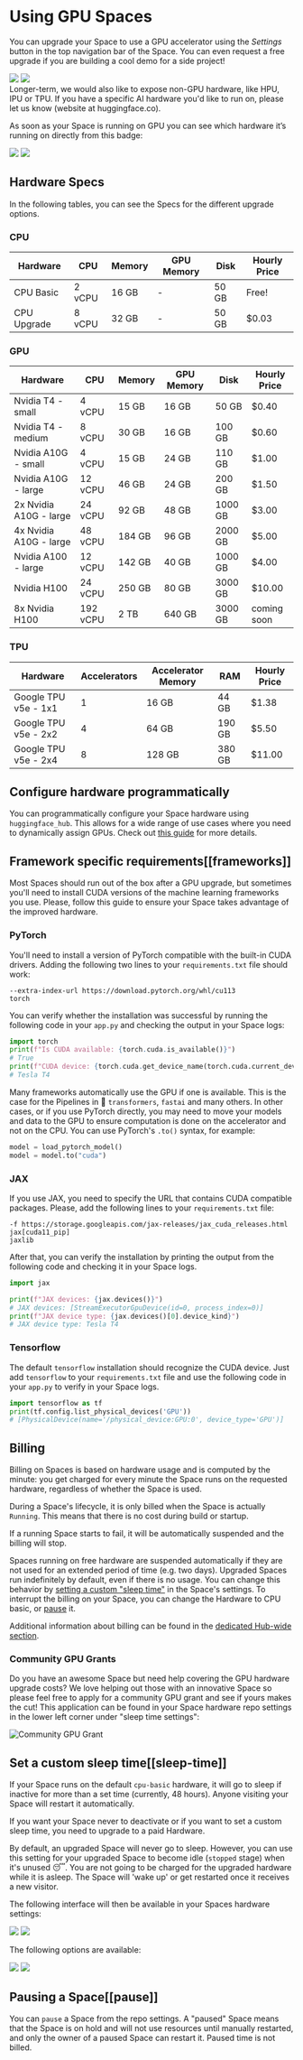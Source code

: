 # Using GPU Spaces

You can upgrade your Space to use a GPU accelerator using the _Settings_ button in the top navigation bar of the Space. You can even request a free upgrade if you are building a cool demo for a side project!

<div class="flex justify-center">
<img class="block dark:hidden" src="https://huggingface.co/datasets/huggingface/documentation-images/resolve/main/hub/spaces-gpu-settings.png"/>
<img class="hidden dark:block" src="https://huggingface.co/datasets/huggingface/documentation-images/resolve/main/hub/spaces-gpu-settings-dark.png"/>
</div>

<Tip>
Longer-term, we would also like to expose non-GPU hardware, like HPU, IPU or TPU. If you have a specific AI hardware you'd like to run on, please let us know (website at huggingface.co).
</Tip>

As soon as your Space is running on GPU you can see which hardware it’s running on directly from this badge:

<div class="flex justify-center">
<img class="block dark:hidden" src="https://huggingface.co/datasets/huggingface/documentation-images/resolve/main/hub/spaces-running-badge.png"/>
<img class="hidden dark:block" src="https://huggingface.co/datasets/huggingface/documentation-images/resolve/main/hub/spaces-running-badge-dark.png"/>
</div>

## Hardware Specs

In the following tables, you can see the Specs for the different upgrade options.

### CPU

| **Hardware**           | **CPU**       | **Memory**   | **GPU Memory**  | **Disk**  | **Hourly Price**  |
|----------------------- |-------------- |------------- |---------------- |---------- | ----------------- |
| CPU Basic              | 2 vCPU        | 16 GB        |  -              | 50 GB     | Free!             |
| CPU Upgrade            | 8 vCPU        | 32 GB        |  -              | 50 GB     | $0.03             |

### GPU

| **Hardware**           | **CPU**       | **Memory**   | **GPU Memory**  | **Disk**  | **Hourly Price**  |
|----------------------- |-------------- |------------- |---------------- |---------- | ----------------- |
| Nvidia T4 - small      | 4 vCPU        | 15 GB        | 16 GB           | 50 GB     | $0.40             |
| Nvidia T4 - medium     | 8 vCPU        | 30 GB        | 16 GB           | 100 GB    | $0.60             |
| Nvidia A10G - small    | 4 vCPU        | 15 GB        | 24 GB           | 110 GB    | $1.00             |
| Nvidia A10G - large    | 12 vCPU       | 46 GB        | 24 GB           | 200 GB    | $1.50             |
| 2x Nvidia A10G - large | 24 vCPU       | 92 GB        | 48 GB           | 1000 GB   | $3.00             |
| 4x Nvidia A10G - large | 48 vCPU       | 184 GB       | 96 GB           | 2000 GB   | $5.00             |
| Nvidia A100 - large    | 12 vCPU       | 142 GB       | 40 GB           | 1000 GB   | $4.00             |
| Nvidia H100            | 24 vCPU       | 250 GB       | 80 GB           | 3000 GB   | $10.00            |
| 8x Nvidia H100         | 192 vCPU      | 2 TB         | 640 GB          | 3000 GB   | coming soon       |

### TPU

| **Hardware**           | **Accelerators**       | **Accelerator Memory**   | **RAM**  | **Hourly Price**  |
|----------------------- |----------------------- |------------------------- |--------- | ----------------- | 
| Google TPU v5e - 1x1   | 1                      | 16 GB                    | 44 GB    | $1.38             |
| Google TPU v5e - 2x2   | 4                      | 64 GB                    | 190 GB   | $5.50             |
| Google TPU v5e - 2x4   | 8                      | 128 GB                   | 380 GB   | $11.00            |

## Configure hardware programmatically

You can programmatically configure your Space hardware using `huggingface_hub`. This allows for a wide range of use cases where you need to dynamically assign GPUs.
Check out [this guide](https://huggingface.co/docs/huggingface_hub/main/en/guides/manage_spaces) for more details.

## Framework specific requirements[[frameworks]]

Most Spaces should run out of the box after a GPU upgrade, but sometimes you'll need to install CUDA versions of the machine learning frameworks you use. Please, follow this guide to ensure your Space takes advantage of the improved hardware.

### PyTorch

You'll need to install a version of PyTorch compatible with the built-in CUDA drivers. Adding the following two lines to your `requirements.txt` file should work:

```
--extra-index-url https://download.pytorch.org/whl/cu113
torch
```

You can verify whether the installation was successful by running the following code in your `app.py` and checking the output in your Space logs:

```Python
import torch
print(f"Is CUDA available: {torch.cuda.is_available()}")
# True
print(f"CUDA device: {torch.cuda.get_device_name(torch.cuda.current_device())}")
# Tesla T4
```

Many frameworks automatically use the GPU if one is available. This is the case for the Pipelines in 🤗 `transformers`, `fastai` and many others. In other cases, or if you use PyTorch directly, you may need to move your models and data to the GPU to ensure computation is done on the accelerator and not on the CPU. You can use PyTorch's `.to()` syntax, for example:

```Python
model = load_pytorch_model()
model = model.to("cuda")
```

### JAX

If you use JAX, you need to specify the URL that contains CUDA compatible packages. Please, add the following lines to your `requirements.txt` file:

```
-f https://storage.googleapis.com/jax-releases/jax_cuda_releases.html
jax[cuda11_pip]
jaxlib
```

After that, you can verify the installation by printing the output from the following code and checking it in your Space logs.

```Python
import jax

print(f"JAX devices: {jax.devices()}")
# JAX devices: [StreamExecutorGpuDevice(id=0, process_index=0)]
print(f"JAX device type: {jax.devices()[0].device_kind}")
# JAX device type: Tesla T4
```

### Tensorflow

The default `tensorflow` installation should recognize the CUDA device. Just add `tensorflow` to your `requirements.txt` file and use the following code in your `app.py` to verify in your Space logs.

```Python
import tensorflow as tf
print(tf.config.list_physical_devices('GPU'))
# [PhysicalDevice(name='/physical_device:GPU:0', device_type='GPU')]
```

## Billing

Billing on Spaces is based on hardware usage and is computed by the minute: you get charged for every minute the Space runs on the requested hardware, 
regardless of whether the Space is used.

During a Space's lifecycle, it is only billed when the Space is actually `Running`. This means that there is no cost during build or startup.

If a running Space starts to fail, it will be automatically suspended and the billing will stop.

Spaces running on free hardware are suspended automatically if they are not used for an extended period of time (e.g. two days). Upgraded Spaces run indefinitely by default, even if there is no usage. You can change this behavior by [setting a custom "sleep time"](#sleep-time) in the Space's settings. To interrupt the billing on your Space, you can change the Hardware to CPU basic, or [pause](#pause) it.

Additional information about billing can be found in the [dedicated Hub-wide section](./billing).

### Community GPU Grants 

Do you have an awesome Space but need help covering the GPU hardware upgrade costs? We love helping out those with an innovative Space so please feel free to apply for a community GPU grant and see if yours makes the cut! This application can be found in your Space hardware repo settings in the lower left corner under "sleep time settings":

![Community GPU Grant](https://huggingface.co/datasets/huggingface/documentation-images/resolve/main/hub/ask-for-community-grant.png)

## Set a custom sleep time[[sleep-time]]

If your Space runs on the default `cpu-basic` hardware, it will go to sleep if inactive for more than a set time (currently, 48 hours). Anyone visiting your Space will restart it automatically.

If you want your Space never to deactivate or if you want to set a custom sleep time, you need to upgrade to a paid Hardware.

By default, an upgraded Space will never go to sleep. However, you can use this setting for your upgraded Space to become idle (`stopped` stage) when it's unused 😴. You are not going to be charged for the upgraded hardware while it is asleep. The Space will 'wake up' or get restarted once it receives a new visitor.

The following interface will then be available in your Spaces hardware settings:

<div class="flex justify-center">
<img class="block dark:hidden" src="https://huggingface.co/datasets/huggingface/documentation-images/resolve/main/hub/spaces-sleep-time.png"/>
<img class="hidden dark:block" src="https://huggingface.co/datasets/huggingface/documentation-images/resolve/main/hub/spaces-sleep-time-dark.png"/>
</div>

The following options are available:

<div class="flex justify-center">
<img class="block dark:hidden" src="https://huggingface.co/datasets/huggingface/documentation-images/resolve/main/hub/spaces-sleep-time-options.png"/>
<img class="hidden dark:block" src="https://huggingface.co/datasets/huggingface/documentation-images/resolve/main/hub/spaces-sleep-time-options-dark.png"/>
</div>

## Pausing a Space[[pause]]

You can `pause` a Space from the repo settings. A "paused" Space means that the Space is on hold and will not use resources until manually restarted, and only the owner of a paused Space can restart it. Paused time is not billed.
